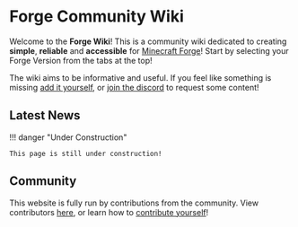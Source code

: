 # Forge Community Wiki

Welcome to the **Forge Wiki**! This is a community wiki dedicated to creating **simple**, **reliable** and **accessible** for [Minecraft Forge](https://files.minecraftforge.net/net/minecraftforge/forge/)! 
Start by selecting your Forge Version from the tabs at the top!

The wiki aims to be informative and useful. If you feel like something is missing [add it yourself](contributing/tutorial), or [join the discord](https://discord.gg/cy4-s-modding-community-813337451879202866) to request some content!

## Latest News
!!! danger "Under Construction"

    This page is still under construction!

## Community
This website is fully run by contributions from the community. View contributors [here](credits), or learn how to [contribute yourself](contributing/tutorial)!